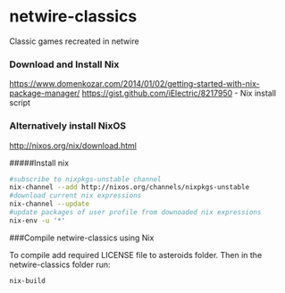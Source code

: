 netwire-classics
================

Classic games recreated in netwire

### Download and Install Nix

https://www.domenkozar.com/2014/01/02/getting-started-with-nix-package-manager/
https://gist.github.com/iElectric/8217950 - Nix install script

### Alternatively install NixOS

http://nixos.org/nix/download.html

#####Install nix
```bash
#subscribe to nixpkgs-unstable channel
nix-channel --add http://nixos.org/channels/nixpkgs-unstable
#download current nix expressions
nix-channel --update
#update packages of user profile from downoaded nix expressions
nix-env -u '*'
```

###Compile netwire-classics using Nix

To compile add required LICENSE file to asteroids folder.
Then in the netwire-classics folder run:
```bash
nix-build
```
